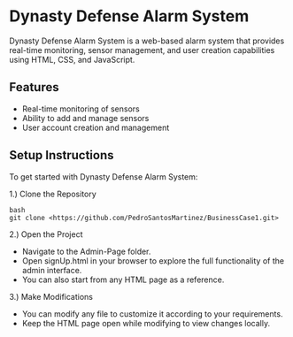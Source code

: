 # Dynasty Defense Alarm System

Dynasty Defense Alarm System is a web-based alarm system that provides real-time monitoring, sensor management, and user creation capabilities using HTML, CSS, and JavaScript.

## Features

  * Real-time monitoring of sensors
  * Ability to add and manage sensors
  * User account creation and management

## Setup Instructions

To get started with Dynasty Defense Alarm System:

1.) Clone the Repository

    bash
    git clone <https://github.com/PedroSantosMartinez/BusinessCase1.git>

2.) Open the Project
  * Navigate to the Admin-Page folder.
  * Open signUp.html in your browser to explore the full functionality of the admin interface.
  * You can also start from any HTML page as a reference.

3.) Make Modifications

  * You can modify any file to customize it according to your requirements.
  * Keep the HTML page open while modifying to view changes locally.
